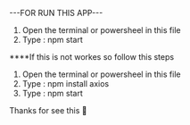 ---FOR RUN THIS APP---

1. Open the terminal or powersheel in this file
2. Type : npm start

****If this is not workes so follow this steps

1. Open the terminal or powersheel in this file
2. Type : npm install axios
3. Type : npm start

Thanks for see this 🙏
